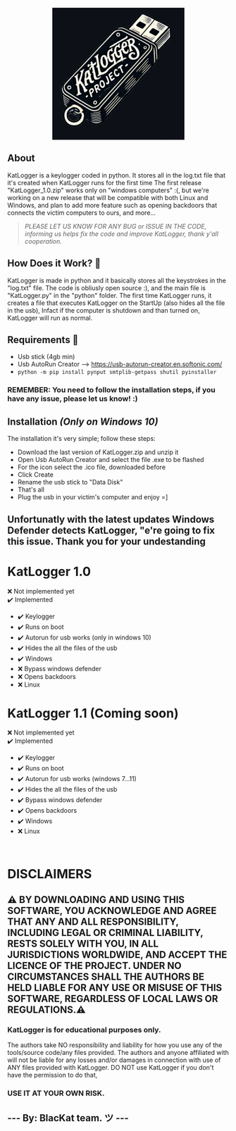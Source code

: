

<p align="center">
  <img src="images/logo.png" align="center">
</p>

## About
KatLogger is a keylogger coded in python.
It stores all in the log.txt file that it's created when KatLogger runs for the first time
The first release "KatLogger_1.0.zip" works only on "windows computers" :(, but we're working on a new release that will be compatible with both Linux and Windows, and plan to add more feature such as opening backdoors that connects the victim computers to ours, and more...
> *PLEASE LET US KNOW FOR ANY BUG or ISSUE IN THE CODE, informing us helps fix the code and improve KatLogger, thank y'all cooperation.*

## How Does it Work? 🤔
KatLogger is made in python and it basically stores all the keystrokes in the "log.txt" file.
The code is obliusly open source :), and the main file is "KatLogger.py" in the "python" folder.
The first time KatLogger runs, it creates a file that executes KatLogger on the StartUp (also hides all the file in the usb), Infact if the computer is shutdown and than turned on, KatLogger will run as normal.


## Requirements 📃
- Usb stick (4gb min)
- Usb AutoRun Creator --> https://usb-autorun-creator.en.softonic.com/ 
-  ```python -m pip install pynput smtplib-getpass shutil pyinstaller```

### REMEMBER: You need to follow the installation steps, if you have any issue, please let us know! :) 
## Installation *(Only on Windows 10)*
The installation it's very simple; follow these steps:
- Download the last version of KatLogger.zip and unzip it
- Open Usb AutoRun Creator and select the file .exe to be flashed
- For the icon select the .ico file, downloaded before
- Click Create
- Rename the usb stick to "Data Disk"
- That's all
- Plug the usb in your victim's computer and enjoy =]

## Unfortunatly with the latest updates Windows Defender detects KatLogger, "e're going to fix this issue. Thank you for your undestanding

# KatLogger 1.0

  ❌ Not implemented yet <br>
  ✔️ Implemented <br>
  
   - ✔️ Keylogger
   - ✔️ Runs on boot
   - ✔️ Autorun for usb works (only in windows 10)
   - ✔️ Hides the all the files of the usb
   - ✔️ Windows
   - ❌ Bypass windows defender
   - ❌ Opens backdoors
   - ❌ Linux
   
     
# KatLogger 1.1 (Coming soon)

  ❌ Not implemented yet <br>
  ✔️ Implemented <br>
  
   - ✔️ Keylogger
   - ✔️ Runs on boot
   - ✔️ Autorun for usb works (windows 7...11)
   - ✔️ Hides the all the files of the usb
   - ✔️ Bypass windows defender
   - ✔️ Opens backdoors
   - ✔️ Windows
   - ❌ Linux
<br>

# DISCLAIMERS

## ⚠️ BY DOWNLOADING AND USING THIS SOFTWARE, YOU ACKNOWLEDGE AND AGREE THAT ANY AND ALL RESPONSIBILITY, INCLUDING LEGAL OR CRIMINAL LIABILITY, RESTS SOLELY WITH YOU, IN ALL JURISDICTIONS WORLDWIDE, AND ACCEPT THE LICENCE OF THE PROJECT. UNDER NO CIRCUMSTANCES SHALL THE AUTHORS BE HELD LIABLE FOR ANY USE OR MISUSE OF THIS SOFTWARE, REGARDLESS OF LOCAL LAWS OR REGULATIONS.⚠️

### KatLogger is for educational purposes only.
The authors take NO responsibility and liability for how you use any of the tools/source code/any files provided. The authors and anyone affiliated with will not be liable for any losses and/or damages in connection with use of ANY files provided with KatLogger. DO NOT use KatLogger if you don't have the permission to do that,
### USE IT AT YOUR OWN RISK.

## --- By: BlacKat team. ツ ---



